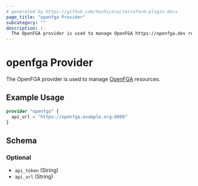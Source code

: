 ```yaml
---
# generated by https://github.com/hashicorp/terraform-plugin-docs
page_title: "openfga Provider"
subcategory: ""
description: |-
  The OpenFGA provider is used to manage OpenFGA https://openfga.dev resources.
---
```


# openfga Provider

The OpenFGA provider is used to manage [OpenFGA](https://openfga.dev) resources.

## Example Usage

```terraform
provider "openfga" {
  api_url = "https://openfga.example.org:8080"
}
```

<!-- schema generated by tfplugindocs -->
## Schema

### Optional

- `api_token` (String)
- `api_url` (String)
